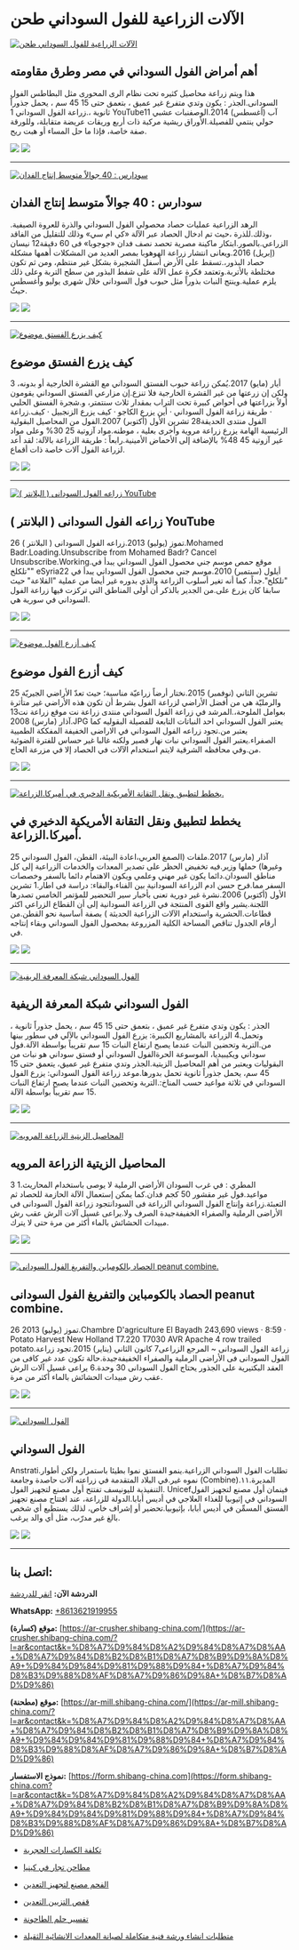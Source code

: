 # الآلات الزراعية للفول السوداني طحن

<a href="https://swt.shibang-china.com/?l=ar&img&k=%D8%A7%D9%84%D8%A2%D9%84%D8%A7%D8%AA+%D8%A7%D9%84%D8%B2%D8%B1%D8%A7%D8%B9%D9%8A%D8%A9+%D9%84%D9%84%D9%81%D9%88%D9%84+%D8%A7%D9%84%D8%B3%D9%88%D8%AF%D8%A7%D9%86%D9%8A+%D8%B7%D8%AD%D9%86" target="_blank">![الآلات الزراعية للفول السوداني طحن](http://static.shibang-china.com/all-800x300/295.jpg)</a>

## أهم أمراض الفول السوداني في مصر وطرق مقاومته
هذا ويتم زراعة محاصيل كثيره تحت نظام الرى المحورى مثل البطاطس الفول السودانى.الجذر : يكون وتدي متفرع غير عميق ، بتعمق حتى 15 45 سم ، يحمل جذوراً ثانوية ،.زراعة الفول السوداني 1  YouTube11 آب (أغسطس) 2014.الوصفنبات عشبي حولي ينتمي للفصيلة.الأوراق ريشية مركبة ذات أربع وريقات عريضة متقابلة، وللورقة صفة خاصة، فإذا ما حل المساء أو هبت ريح.


<a href="https://whatsapp.shibangsoft.com/WhatsApp.php" target="_blank" title="WhatsApp">![](http://static.shibang-china.com/icon/whatsapp.png)</a> <a href="https://swt.shibang-china.com/?l=ar&icon&k=%D8%A7%D9%84%D8%A2%D9%84%D8%A7%D8%AA+%D8%A7%D9%84%D8%B2%D8%B1%D8%A7%D8%B9%D9%8A%D8%A9+%D9%84%D9%84%D9%81%D9%88%D9%84+%D8%A7%D9%84%D8%B3%D9%88%D8%AF%D8%A7%D9%86%D9%8A+%D8%B7%D8%AD%D9%86" target="_blank">![](http://static.shibang-china.com/icon/chat-ar.png)</a>

---

<a href="https://swt.shibang-china.com/?l=ar&img&k=%D8%A7%D9%84%D8%A2%D9%84%D8%A7%D8%AA+%D8%A7%D9%84%D8%B2%D8%B1%D8%A7%D8%B9%D9%8A%D8%A9+%D9%84%D9%84%D9%81%D9%88%D9%84+%D8%A7%D9%84%D8%B3%D9%88%D8%AF%D8%A7%D9%86%D9%8A+%D8%B7%D8%AD%D9%86" target="_blank">![سودارس : 40 جوالاً متوسط إنتاج الفدان](http://static.shibang-china.com/all-800x300/1150.jpg)</a>

## سودارس : 40 جوالاً متوسط إنتاج الفدان
.الرهد الزراعية عمليات حصاد محصولي الفول السوداني والذرة للعروة الصيفية ،وذلك.للذرة ،حيث تم ادخال الحصاد عبر الآلة «كي ام سي» وذلك للتقليل من الفاقد الزراعي.بالصور.ابتكار ماكينة مصرية تحصد نصف فدان «جوجوبا» فى 60 دقيقة12 نيسان (إبريل) 2016.ويعانى انتشار زراعة الهوهوبا بمصر العديد من المشكلات أهمها مشكلة حصاد البذور،.تسقط على الأرض أسفل الشجيرة بشكل غير منتظم، ومن ثم تكون مختلطة بالأتربة.وتعتمد فكرة عمل الآلة على شفط البذور من سطح التربة وعلى ذلك يلزم عملية.وينتج النبات بذوراً مثل حبوب فول السودانى خلال شهرى يوليو وأغسطس حيثُ.


<a href="https://whatsapp.shibangsoft.com/WhatsApp.php" target="_blank" title="WhatsApp">![](http://static.shibang-china.com/icon/whatsapp.png)</a> <a href="https://swt.shibang-china.com/?l=ar&icon&k=%D8%A7%D9%84%D8%A2%D9%84%D8%A7%D8%AA+%D8%A7%D9%84%D8%B2%D8%B1%D8%A7%D8%B9%D9%8A%D8%A9+%D9%84%D9%84%D9%81%D9%88%D9%84+%D8%A7%D9%84%D8%B3%D9%88%D8%AF%D8%A7%D9%86%D9%8A+%D8%B7%D8%AD%D9%86" target="_blank">![](http://static.shibang-china.com/icon/chat-ar.png)</a>

---

<a href="https://swt.shibang-china.com/?l=ar&img&k=%D8%A7%D9%84%D8%A2%D9%84%D8%A7%D8%AA+%D8%A7%D9%84%D8%B2%D8%B1%D8%A7%D8%B9%D9%8A%D8%A9+%D9%84%D9%84%D9%81%D9%88%D9%84+%D8%A7%D9%84%D8%B3%D9%88%D8%AF%D8%A7%D9%86%D9%8A+%D8%B7%D8%AD%D9%86" target="_blank">![كيف يزرع الفستق موضوع](http://static.shibang-china.com/all-800x300/1409.jpg)</a>

## كيف يزرع الفستق موضوع
3 أيار (مايو) 2017.يُمكن زراعة حبوب الفستق السوداني مع القشرة الخارجية أو بدونه، ولكن إن زرعتها من غير القشرة الخارجية فلا تنزع.إن مزارعي الفستق السوداني يقومون أولاً بزراعتها في أحواض كبيرة تحت التراب بمقدار ثلاث سنتمتر، و.شجرة الفستق الحلبي &middot; طريقة زراعة الفول السوداني &middot; أين يزرع الكاجو &middot; كيف يزرع الزنجبيل &middot; كيف.زراعة الفول منتدى الحديقة28 تشرين الأول (أكتوبر) 2007.الفول من المحاصيل البقولية الرئيسية الهامة يزرع زراعة مروية وأخرى بعلية ، موطنه.مواد آزوتية 25 30% وعلى مواد غير آزوتية 45 48% بالإضافة إلى الأحماض الأمينية.رابعاً : طريقة الزراعة بالآلة: لقد أعد لزراعة الفول آلات خاصة ذات أقماع.


<a href="https://whatsapp.shibangsoft.com/WhatsApp.php" target="_blank" title="WhatsApp">![](http://static.shibang-china.com/icon/whatsapp.png)</a> <a href="https://swt.shibang-china.com/?l=ar&icon&k=%D8%A7%D9%84%D8%A2%D9%84%D8%A7%D8%AA+%D8%A7%D9%84%D8%B2%D8%B1%D8%A7%D8%B9%D9%8A%D8%A9+%D9%84%D9%84%D9%81%D9%88%D9%84+%D8%A7%D9%84%D8%B3%D9%88%D8%AF%D8%A7%D9%86%D9%8A+%D8%B7%D8%AD%D9%86" target="_blank">![](http://static.shibang-china.com/icon/chat-ar.png)</a>

---

<a href="https://swt.shibang-china.com/?l=ar&img&k=%D8%A7%D9%84%D8%A2%D9%84%D8%A7%D8%AA+%D8%A7%D9%84%D8%B2%D8%B1%D8%A7%D8%B9%D9%8A%D8%A9+%D9%84%D9%84%D9%81%D9%88%D9%84+%D8%A7%D9%84%D8%B3%D9%88%D8%AF%D8%A7%D9%86%D9%8A+%D8%B7%D8%AD%D9%86" target="_blank">![زراعه الفول السودانى ( البلانتر ) YouTube](http://static.shibang-china.com/all-800x300/10.jpg)</a>

## زراعه الفول السودانى ( البلانتر ) YouTube
26 تموز (يوليو) 2013.زراعه الفول السودانى ( البلانتر ).Mohamed Badr.Loading.Unsubscribe from Mohamed Badr? Cancel Unsubscribe.Working.موقع حمص موسم جني محصول الفول السوداني يبدأ في &quot;تلكلخ&quot; eSyria22 أيلول (سبتمبر) 2010.موسم جني محصول الفول السوداني يبدأ في &quot;تلكلخ&quot;.جداً، كما أنه تغير أسلوب الزراعة والذي بدوره غير أيضا من عملية &quot;القلاعة&quot; حيث سابقا كان يزرع على.من الجدير بالذكر أن أولى المناطق التي تركزت فيها زراعة الفول السوداني في سورية هي.


<a href="https://whatsapp.shibangsoft.com/WhatsApp.php" target="_blank" title="WhatsApp">![](http://static.shibang-china.com/icon/whatsapp.png)</a> <a href="https://swt.shibang-china.com/?l=ar&icon&k=%D8%A7%D9%84%D8%A2%D9%84%D8%A7%D8%AA+%D8%A7%D9%84%D8%B2%D8%B1%D8%A7%D8%B9%D9%8A%D8%A9+%D9%84%D9%84%D9%81%D9%88%D9%84+%D8%A7%D9%84%D8%B3%D9%88%D8%AF%D8%A7%D9%86%D9%8A+%D8%B7%D8%AD%D9%86" target="_blank">![](http://static.shibang-china.com/icon/chat-ar.png)</a>

---

<a href="https://swt.shibang-china.com/?l=ar&img&k=%D8%A7%D9%84%D8%A2%D9%84%D8%A7%D8%AA+%D8%A7%D9%84%D8%B2%D8%B1%D8%A7%D8%B9%D9%8A%D8%A9+%D9%84%D9%84%D9%81%D9%88%D9%84+%D8%A7%D9%84%D8%B3%D9%88%D8%AF%D8%A7%D9%86%D9%8A+%D8%B7%D8%AD%D9%86" target="_blank">![كيف أزرع الفول موضوع](http://static.shibang-china.com/all-800x300/846.jpg)</a>

## كيف أزرع الفول موضوع
25 تشرين الثاني (نوفمبر) 2015.نختار أرضاً زراعيّة مناسبة؛ حيث تعدّ الأراضي الجيريّة والرمليّة هي من أفضل الأراضي لزراعة الفول بشرط أن تكون هذه الأراضي غير متأثرة بعوامل الملوحة،.المرشد في زراعة الفول السوداني منتدى زراعة نت موقع زراعة نت13 آذار (مارس) 2008.JPG يعتبر الفول السوداني احد النباتات التابعة للفصيلة البقوليه كما يعتبر من.تجود زراعه الفول السوداني في الاراضى الخفيفة المفككة الطميية الصفراء.يعتبر الفول السوداني نبات نهار قصير ولكنه غالبا غير حساس للفترة الضوئية من.وفي محافظه الشرقية لايتم استخدام الآلات في الحصاد إلا في مزرعة الحاج.


<a href="https://whatsapp.shibangsoft.com/WhatsApp.php" target="_blank" title="WhatsApp">![](http://static.shibang-china.com/icon/whatsapp.png)</a> <a href="https://swt.shibang-china.com/?l=ar&icon&k=%D8%A7%D9%84%D8%A2%D9%84%D8%A7%D8%AA+%D8%A7%D9%84%D8%B2%D8%B1%D8%A7%D8%B9%D9%8A%D8%A9+%D9%84%D9%84%D9%81%D9%88%D9%84+%D8%A7%D9%84%D8%B3%D9%88%D8%AF%D8%A7%D9%86%D9%8A+%D8%B7%D8%AD%D9%86" target="_blank">![](http://static.shibang-china.com/icon/chat-ar.png)</a>

---

<a href="https://swt.shibang-china.com/?l=ar&img&k=%D8%A7%D9%84%D8%A2%D9%84%D8%A7%D8%AA+%D8%A7%D9%84%D8%B2%D8%B1%D8%A7%D8%B9%D9%8A%D8%A9+%D9%84%D9%84%D9%81%D9%88%D9%84+%D8%A7%D9%84%D8%B3%D9%88%D8%AF%D8%A7%D9%86%D9%8A+%D8%B7%D8%AD%D9%86" target="_blank">![يخطط لتطبيق ونقل التقانة الأمريكية الدخيري في أميركا.الزراعة.](http://static.shibang-china.com/all-800x300/1471.jpg)</a>

## يخطط لتطبيق ونقل التقانة الأمريكية الدخيري في أميركا.الزراعة.
25 آذار (مارس) 2017.ملفات (الصمغ العربي،اعادة البيئة، القطن، الفول السوداني وغيرها) حملها وزير.فيه تخفيض الحظر على تصدير المعدات والخدمات الزراعية إلى كل مناطق السودان.دائما يكون غير مهني وعلمي ويكون الاهتمام دائما بالسفر وخصصات السفر مما.فرح حسن ادم الزراعة السودانية بين الفناء.والبقاء: دراسة فى اطار.1 تشرين الأول (أكتوبر) 2006.نشرة غير دورية تعنى بأخبار سير التحضير للمؤتمر الخامس تصدرها اللجنة.يشير واقع القوى المنتجة في الزراعة السودانية إلى أن القطاع الزراعي اكثر قطاعات.الحشرية واستخدام الآلات الزراعية الحديثة ) بصفة أساسية نحو القطن.من أرقام الجدول تناقص المساحة الكلية المزروعة بمحصول الفول السوداني وبقاء إنتاجه في.


<a href="https://whatsapp.shibangsoft.com/WhatsApp.php" target="_blank" title="WhatsApp">![](http://static.shibang-china.com/icon/whatsapp.png)</a> <a href="https://swt.shibang-china.com/?l=ar&icon&k=%D8%A7%D9%84%D8%A2%D9%84%D8%A7%D8%AA+%D8%A7%D9%84%D8%B2%D8%B1%D8%A7%D8%B9%D9%8A%D8%A9+%D9%84%D9%84%D9%81%D9%88%D9%84+%D8%A7%D9%84%D8%B3%D9%88%D8%AF%D8%A7%D9%86%D9%8A+%D8%B7%D8%AD%D9%86" target="_blank">![](http://static.shibang-china.com/icon/chat-ar.png)</a>

---

<a href="https://swt.shibang-china.com/?l=ar&img&k=%D8%A7%D9%84%D8%A2%D9%84%D8%A7%D8%AA+%D8%A7%D9%84%D8%B2%D8%B1%D8%A7%D8%B9%D9%8A%D8%A9+%D9%84%D9%84%D9%81%D9%88%D9%84+%D8%A7%D9%84%D8%B3%D9%88%D8%AF%D8%A7%D9%86%D9%8A+%D8%B7%D8%AD%D9%86" target="_blank">![الفول السوداني شبكة المعرفة الريفية](http://static.shibang-china.com/all-800x300/1506.jpg)</a>

## الفول السوداني شبكة المعرفة الريفية
الجذر : يكون وتدي متفرع غير عميق ، بتعمق حتى 15 45 سم ، يحمل جذوراً ثانوية ، وتحمل.4 الزراعة بالمشاريع الكبيرة: يزرع الفول السوداني بالآلي في سطور بينها من.التربة وتحضين النبات عندما يصبح ارتفاع النبات 15 سم تقريباً بواسطة الآلة.فول سوداني ويكيبيديا، الموسوعة الحرةالفول السوداني أو فستق سوداني هو نبات من البقوليات ويعتبر من أهم المحاصيل الزيتية.الجذر وتدي متفرع غير عميق، يتعمق حتى 15 45 سم، يحمل جذوراً ثانوية تحمل بدورها.موعد زراعة الفول السوداني: يزرع الفول السوداني في ثلاثة مواعيد حسب المناخ:.التربة وتحضين النبات عندما يصبح ارتفاع النبات 15 سم تقريباً بواسطة الآلة.


<a href="https://whatsapp.shibangsoft.com/WhatsApp.php" target="_blank" title="WhatsApp">![](http://static.shibang-china.com/icon/whatsapp.png)</a> <a href="https://swt.shibang-china.com/?l=ar&icon&k=%D8%A7%D9%84%D8%A2%D9%84%D8%A7%D8%AA+%D8%A7%D9%84%D8%B2%D8%B1%D8%A7%D8%B9%D9%8A%D8%A9+%D9%84%D9%84%D9%81%D9%88%D9%84+%D8%A7%D9%84%D8%B3%D9%88%D8%AF%D8%A7%D9%86%D9%8A+%D8%B7%D8%AD%D9%86" target="_blank">![](http://static.shibang-china.com/icon/chat-ar.png)</a>

---

<a href="https://swt.shibang-china.com/?l=ar&img&k=%D8%A7%D9%84%D8%A2%D9%84%D8%A7%D8%AA+%D8%A7%D9%84%D8%B2%D8%B1%D8%A7%D8%B9%D9%8A%D8%A9+%D9%84%D9%84%D9%81%D9%88%D9%84+%D8%A7%D9%84%D8%B3%D9%88%D8%AF%D8%A7%D9%86%D9%8A+%D8%B7%D8%AD%D9%86" target="_blank">![المحاصيل الزيتية الزراعة المرويه](http://static.shibang-china.com/all-800x300/874.jpg)</a>

## المحاصيل الزيتية الزراعة المرويه
المطري : في غرب السودان الأراضي الرملية لا يوصى باستخدام المحاريث.1 3 مواعيد.فول غير مقشور 50 كجم فدان.كما يمكن إستعمال الآلة الحازمة للحصاد ثم التعبئة.زراعة وإنتاج الفول السوداني الزراعة فى السودانتجود زراعة الفول السودانى فى الأراضى الرملية والصفراء الخفيفةجيدة الصرف ولا.يراعى غسيل آلات الرش عقب رش مبيدات الحشائش بالماء أكثر من مرة حتى لا يترك.


<a href="https://whatsapp.shibangsoft.com/WhatsApp.php" target="_blank" title="WhatsApp">![](http://static.shibang-china.com/icon/whatsapp.png)</a> <a href="https://swt.shibang-china.com/?l=ar&icon&k=%D8%A7%D9%84%D8%A2%D9%84%D8%A7%D8%AA+%D8%A7%D9%84%D8%B2%D8%B1%D8%A7%D8%B9%D9%8A%D8%A9+%D9%84%D9%84%D9%81%D9%88%D9%84+%D8%A7%D9%84%D8%B3%D9%88%D8%AF%D8%A7%D9%86%D9%8A+%D8%B7%D8%AD%D9%86" target="_blank">![](http://static.shibang-china.com/icon/chat-ar.png)</a>

---

<a href="https://swt.shibang-china.com/?l=ar&img&k=%D8%A7%D9%84%D8%A2%D9%84%D8%A7%D8%AA+%D8%A7%D9%84%D8%B2%D8%B1%D8%A7%D8%B9%D9%8A%D8%A9+%D9%84%D9%84%D9%81%D9%88%D9%84+%D8%A7%D9%84%D8%B3%D9%88%D8%AF%D8%A7%D9%86%D9%8A+%D8%B7%D8%AD%D9%86" target="_blank">![الحصاد بالكومباين والتفريغ الفول السودانى peanut combine.](http://static.shibang-china.com/all-800x300/828.jpg)</a>

## الحصاد بالكومباين والتفريغ الفول السودانى peanut combine.
26 تموز (يوليو) 2013.Chambre D&#39;agriculture El Bayadh 243,690 views &middot; 8:59 &middot; Potato Harvest New Holland T7.220 T7030 AVR Apache 4 row trailed potato.زراعة الفول السودانى ~ المرجع الزراعى7 كانون الثاني (يناير) 2015.تجود زراعة الفول السودانى فى الأراضى الرملية والصفراء الخفيفةجيدة.حالة تكون عدد غير كافى من العقد البكتيرية على الجذور يحتاج الفول السودانى 30 وحدة.6 يراعى غسيل آلات الرش عقب رش مبيدات الحشائش بالماء أكثر من مرة.


<a href="https://whatsapp.shibangsoft.com/WhatsApp.php" target="_blank" title="WhatsApp">![](http://static.shibang-china.com/icon/whatsapp.png)</a> <a href="https://swt.shibang-china.com/?l=ar&icon&k=%D8%A7%D9%84%D8%A2%D9%84%D8%A7%D8%AA+%D8%A7%D9%84%D8%B2%D8%B1%D8%A7%D8%B9%D9%8A%D8%A9+%D9%84%D9%84%D9%81%D9%88%D9%84+%D8%A7%D9%84%D8%B3%D9%88%D8%AF%D8%A7%D9%86%D9%8A+%D8%B7%D8%AD%D9%86" target="_blank">![](http://static.shibang-china.com/icon/chat-ar.png)</a>

---

<a href="https://swt.shibang-china.com/?l=ar&img&k=%D8%A7%D9%84%D8%A2%D9%84%D8%A7%D8%AA+%D8%A7%D9%84%D8%B2%D8%B1%D8%A7%D8%B9%D9%8A%D8%A9+%D9%84%D9%84%D9%81%D9%88%D9%84+%D8%A7%D9%84%D8%B3%D9%88%D8%AF%D8%A7%D9%86%D9%8A+%D8%B7%D8%AD%D9%86" target="_blank">![الفول السوداني](http://static.shibang-china.com/all-800x300/1189.jpg)</a>

## الفول السوداني
Anstrati.تطلبات الفول السوداني الزراعية.ينمو الفستق نموا بطيئا باستمرار ولكن أطوار نموه غير.في البلاد المتقدمة في زراعته آلات حاصدة وجامعة (Combine).۱۱.المديرة التنفيذية لليونيسف تفتتح أول مصنع لتجهيز الفول. Unicefفينمان أول مصنع لتجهيز الفول السوداني في إثيوبيا للغذاء العلاجي في أديس أبابا.الدولة للزراعة، عند افتتاح مصنع تجهيز الفستق المسمِّن في أديس أبابا، بإثيوبيا.تحضير أو إشراف خاص، لذلك يستطيع أي شخص بالغ غير مدرّب، مثل أي والد يرغب.


<a href="https://whatsapp.shibangsoft.com/WhatsApp.php" target="_blank" title="WhatsApp">![](http://static.shibang-china.com/icon/whatsapp.png)</a> <a href="https://swt.shibang-china.com/?l=ar&icon&k=%D8%A7%D9%84%D8%A2%D9%84%D8%A7%D8%AA+%D8%A7%D9%84%D8%B2%D8%B1%D8%A7%D8%B9%D9%8A%D8%A9+%D9%84%D9%84%D9%81%D9%88%D9%84+%D8%A7%D9%84%D8%B3%D9%88%D8%AF%D8%A7%D9%86%D9%8A+%D8%B7%D8%AD%D9%86" target="_blank">![](http://static.shibang-china.com/icon/chat-ar.png)</a>

---
## اتصل بنا:

**الدردشة الآن:** [انقر للدردشة](https://swt.shibang-china.com?l=ar&contact&k=%D8%A7%D9%84%D8%A2%D9%84%D8%A7%D8%AA+%D8%A7%D9%84%D8%B2%D8%B1%D8%A7%D8%B9%D9%8A%D8%A9+%D9%84%D9%84%D9%81%D9%88%D9%84+%D8%A7%D9%84%D8%B3%D9%88%D8%AF%D8%A7%D9%86%D9%8A+%D8%B7%D8%AD%D9%86)

**WhatsApp:**  [+8613621919955](https://whatsapp.shibangsoft.com/WhatsApp.php)

**موقع (كسارة):** [https://ar-crusher.shibang-china.com/](https://ar-crusher.shibang-china.com/?l=ar&contact&k=%D8%A7%D9%84%D8%A2%D9%84%D8%A7%D8%AA+%D8%A7%D9%84%D8%B2%D8%B1%D8%A7%D8%B9%D9%8A%D8%A9+%D9%84%D9%84%D9%81%D9%88%D9%84+%D8%A7%D9%84%D8%B3%D9%88%D8%AF%D8%A7%D9%86%D9%8A+%D8%B7%D8%AD%D9%86)

**موقع (مطحنة):** [https://ar-mill.shibang-china.com/](https://ar-mill.shibang-china.com/?l=ar&contact&k=%D8%A7%D9%84%D8%A2%D9%84%D8%A7%D8%AA+%D8%A7%D9%84%D8%B2%D8%B1%D8%A7%D8%B9%D9%8A%D8%A9+%D9%84%D9%84%D9%81%D9%88%D9%84+%D8%A7%D9%84%D8%B3%D9%88%D8%AF%D8%A7%D9%86%D9%8A+%D8%B7%D8%AD%D9%86)

**نموذج الاستفسار:** [https://form.shibang-china.com](https://form.shibang-china.com?l=ar&contact&k=%D8%A7%D9%84%D8%A2%D9%84%D8%A7%D8%AA+%D8%A7%D9%84%D8%B2%D8%B1%D8%A7%D8%B9%D9%8A%D8%A9+%D9%84%D9%84%D9%81%D9%88%D9%84+%D8%A7%D9%84%D8%B3%D9%88%D8%AF%D8%A7%D9%86%D9%8A+%D8%B7%D8%AD%D9%86)

* [تكلفة الكسارات الحجرية](../13/%D8%AA%D9%83%D9%84%D9%81%D8%A9%20%D8%A7%D9%84%D9%83%D8%B3%D8%A7%D8%B1%D8%A7%D8%AA%20%D8%A7%D9%84%D8%AD%D8%AC%D8%B1%D9%8A%D8%A9.md)

* [مطاحن تجار في كينيا](../15/%D9%85%D8%B7%D8%A7%D8%AD%D9%86%20%D8%AA%D8%AC%D8%A7%D8%B1%20%D9%81%D9%8A%20%D9%83%D9%8A%D9%86%D9%8A%D8%A7.md)

* [الفحم مصنع لتجهيز التعدين](../13/%D8%A7%D9%84%D9%81%D8%AD%D9%85%20%D9%85%D8%B5%D9%86%D8%B9%20%D9%84%D8%AA%D8%AC%D9%87%D9%8A%D8%B2%20%D8%A7%D9%84%D8%AA%D8%B9%D8%AF%D9%8A%D9%86.md)

* [قفص التزيين التعدين](../15/%D9%82%D9%81%D8%B5%20%D8%A7%D9%84%D8%AA%D8%B2%D9%8A%D9%8A%D9%86%20%D8%A7%D9%84%D8%AA%D8%B9%D8%AF%D9%8A%D9%86.md)

* [تفسير حلم الطاحونة](../15/%D8%AA%D9%81%D8%B3%D9%8A%D8%B1%20%D8%AD%D9%84%D9%85%20%D8%A7%D9%84%D8%B7%D8%A7%D8%AD%D9%88%D9%86%D8%A9.md)

* [متطلبات انشاء ورشة فنية متكاملة لصيانة المعدات الانشائية الثقيلة](../11/%D9%85%D8%AA%D8%B7%D9%84%D8%A8%D8%A7%D8%AA%20%D8%A7%D9%86%D8%B4%D8%A7%D8%A1%20%D9%88%D8%B1%D8%B4%D8%A9%20%D9%81%D9%86%D9%8A%D8%A9%20%D9%85%D8%AA%D9%83%D8%A7%D9%85%D9%84%D8%A9%20%D9%84%D8%B5%D9%8A%D8%A7%D9%86%D8%A9%20%D8%A7%D9%84%D9%85%D8%B9%D8%AF%D8%A7%D8%AA%20%D8%A7%D9%84%D8%A7%D9%86%D8%B4%D8%A7%D8%A6%D9%8A%D8%A9%20%D8%A7%D9%84%D8%AB%D9%82%D9%8A%D9%84%D8%A9.md)